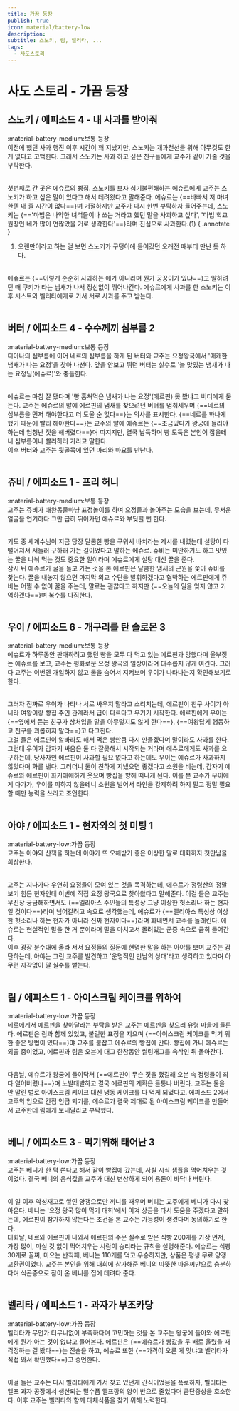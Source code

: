 ```yaml
---
title: 가끔 등장
publish: true
icon: material/battery-low
description:
subtitle: 스노키, 림, 벨리타, ...
tags:
  - 사도스토리
---
```


# 사도 스토리 - 가끔 등장

## 스노키 / 에피소드 4 - 내 사과를 받아줘
<span class="badge badge-version"><span class="badge-icon">:material-battery-medium:</span>보통 등장</span>
<br>
이전에 했던 사과 행진 이후 시간이 꽤 지났지만, 스노키는 개과천선을 위해 아무것도 한 게 없다고 고백한다. 그래서 스노키는 사과 하고 싶은 친구들에게 교주가 같이 가줄 것을 부탁한다.

<br>
첫번째로 간 곳은 에슈르의 빵집. 스노키를 보자 심기불편해하는 에슈르에게 교주는 스노키가 하고 싶은 말이 있다고 해서 데려왔다고 말해준다. 에슈르는 {==바빠서 저 마녀한텐 내 줄 시간이 없다==}며 거절하지만 교주가 다시 한번 부탁하자 들어주는데, 스노키는 {=='마법은 나약한 녀석들이나 쓰는 거라고 했던 말을 사과하고 싶다', '마법 학교 원장인 네가 많이 언짢았을 거로 생각한다'==}라며 진심으로 사과한다.(1)
{ .annotate }

1. 오랜만이라고 하는 걸 보면 스노키가 구덩이에 들어갔던 오래전 때부터 만난 듯 하다.

<br>
에슈르는 {==이렇게 순순히 사과하는 애가 아니라며 뭔가 꿍꿍이가 있냐==}고 말하려던 때 쿠키가 타는 냄새가 나서 정신없이 뛰어나간다.
에슈르에게 사과를 한 스노키는 이후 시스트와 벨리타에게로 가서 서로 사과를 주고 받는다.
<br>
<br>

## 버터 / 에피소드 4 - 수수께끼 심부름 2
<span class="badge badge-version"><span class="badge-icon">:material-battery-medium:</span>보통 등장</span>
<br>
디아나의 심부름에 이어 네르의 심부름을 하게 된 버터와 교주는 요정왕국에서 '매캐한 냄새가 나는 요정'을 찾아 나선다. 앞을 안보고 뛰던 버터는 실수로 '늘 맛있는 냄새가 나는 요정님(에슈르)'와 충돌힌다. 

<br>
에슈르는 마침 잘 됐다며 '빵 훔쳐먹은 냄새가 나는 요정'(에르핀) 못 봤냐고 버터에게 묻는다. 교주는 에슈르의 말에 에르핀의 냄새를 찾으려던 버터를 멈춰세우며 {==네르의 심부름을 먼저 해야한다고 더 도울 순 없다==}는 의사를 표시한다. {==네르를 화나게 했기 때문에 빨리 해야한다==}는 교주의 말에 에슈르는 {==조금있다가 왕궁에 들러야 하는데 엄청난 짓을 해버렸다==}며 따지지만, 결국 납득하며 빵 도둑은 본인이 잡을테니 심부름이나 빨리하러 가라고 말한다. 

<br>
이후 버터와 교주는 뒷골목에 있던 마리와 마요를 만난다.
<br>
<br>

## 쥬비 / 에피소드 1 - 프리 허니
<span class="badge badge-version"><span class="badge-icon">:material-battery-medium:</span>보통 등장</span>
<br>
교주는 쥬비가 애완동물마냥 표정놀이를 하며 요정들과 놀아주는 모습을 보는데, 무서운 얼굴을 연기하다 그만 급히 뛰어가던 에슈르와 부딪힐 뻔 한다. 

<br>
기도 중 세계수님이 지금 당장 달콤한 빵을 구워서 바치라는 계시를 내렸는데 설탕이 다 떨어져서 서둘러 구하러 가는 길이었다고 말하는 에슈르. 쥬비는 미안하기도 하고 맛있는 꿀을 나눠 먹는 것도 중요한 일이라며 에슈르에게 설탕 대신 꿀을 준다.

<br>
잠시 뒤 에슈르가 꿀을 들고 가는 것을 본 에르핀은 달콤한 냄새의 근원을 쫓아 쥬비를 찾는다. 꿀을 내놓지 않으면 마지막 외교 수단을 발휘하겠다고 협박하는 에르핀에게 쥬비는 어쩔 수 없이 꿀을 주는데, 말로는 괜찮다고 하지만 {==오늘의 일을 잊지 않고 기억하겠다==}며 복수를 다짐한다.
<br>
<br>

## 우이 / 에피소드 6 - 개구리를 탄 솔로몬 3
<span class="badge badge-version"><span class="badge-icon">:material-battery-medium:</span>보통 등장</span>
<br>
에슈르가 하루동안 판매하려고 했던 빵을 모두 다 먹고 있는 에르핀과 망했다며 울부짖는 에슈르를 보고, 교주는 평화로운 요정 왕국의 일상이라며 대수롭지 않게 여긴다. 그러다 교주는 이번엔 개입하지 않고 둘을 숨어서 지켜보며 우이가 나타나는지 확인해보기로 한다. 

<br>
그러자 진짜로 우이가 나타나 서로 싸우지 말라고 소리치는데, 에르핀이 친구 사이가 아니라 여왕이랑 빵집 주인 관계라서 급이 다르다고 우기기 시작한다. 에르핀에게 우이는 {==옆에서 듣는 친구가 상처입을 말을 아무렇지도 않게 한다==}, {==여왕답게 행동하고 친구를 괴롭히지 말라==}고 다그친다.

<br>
그걸 들은 에르핀이 알바라도 해서 먹은 빵만큼 다시 만들겠다며 말이라도 사과를 한다. 그런데 우이가 갑자기 싸움은 둘 다 잘못해서 시작되는 거라며 에슈르에게도 사과를 요구하는데, 당사자인 에르핀이 사과할 필요 없다고 하는데도 우이는 에슈르가 사과하지 않았다며 화를 낸다. 그러더니 둘이 친하게 지냈으면 좋겠다고 소원을 비는데, 갑자기 에슈르와 에르핀이 화기애애하게 웃으며 빵집을 향해 떠나게 된다. 이를 본 교주가 우이에게 다가가, 우이를 피하지 않을테니 소원을 빌어서 타인을 강제하려 하지 말고 정말 필요할 때만 능력을 쓰라고 조언한다.
<br>
<br>

## 아야 / 에피소드 1 - 현자와의 첫 미팅 1
<span class="badge badge-version"><span class="badge-icon">:material-battery-low:</span>가끔 등장</span>
<br>
교주는 아야와 산책을 하는데 아야가 또 오해받기 좋은 이상한 말로 대화하자 첫만남을 회상한다. 

<br>
교주는 지나가다 우연히 요정들이 모여 있는 것을 목격하는데, 에슈르가 정령산의 정말 보기 힘든 현자인데 이번에 직접 요정 왕국으로 찾아왔다고 말해준다. 이걸 들은 교주는 무진장 궁금해하면서도 {==엘리아스 주민들의 특성상 그냥 이상한 헛소리나 하는 현자일 것이다==}라며 넘어갈려고 속으로 생각했는데, 에슈르가 {==엘리아스 특성상 이상한 헛소리나 하는 현자가 아니라 진짜 현자이다==}라며 화내면서 교주를 놀래킨다. 에슈르는 현실적인 말을 한 거 뿐이라며 말을 마치고서 몰려있는 군중 속으로 급히 들어간다. 

<br>
이후 광장 분수대에 올라 서서 요정들의 질문에 현명한 말을 하는 아야를 보며 교주는 감탄하는데, 아야는 그런 교주를 발견하고 '운명적인 만남의 상대'라고 생각하고 있다며 아무런 자각없이 말 실수를 뱉는다.
<br>
<br>

## 림 / 에피소드 1 - 아이스크림 케이크를 위하여
<span class="badge badge-version"><span class="badge-icon">:material-battery-low:</span>가끔 등장</span>
<br>
네르에게서 에르핀을 찾아달라는 부탁을 받은 교주는 에르핀을 찾으러 유령 마을에 들른다. 에르핀은 림과 함께 있었고, 불길한 표정을 지으며 {==아이스크림 케이크를 먹기 위한 좋은 방법이 있다==}먀 교주를 붙잡고 에슈르의 빵집에 간다. 빵집에 가니 에슈르는 외출 중이었고, 에르핀과 림은 오븐에 대고 한참동안 썰렁개그를 속삭인 뒤 돌아간다. 

<br>
다음날, 에슈르가 왕궁에 들이닥쳐 {==에르핀이 무슨 짓을 했길래 오븐 속 정령들이 죄다 얼어버렸냐==}며 노발대발하고 결국 에르핀의 계획은 들통나 버린다. 교주는 둘을 안 말린 벌로 아이스크림 케이크 대신 냉동 케이크를 다 먹게 되었다고. 에피소드 2에서 교주의 입으로 간접 언급 되기를, 에슈르가 결국 제대로 된 아이스크림 케이크를 만들어서 교주한테 림에게 보내달라고 부탁했다.
<br>
<br>

## 베니 / 에피소드 3 - 먹기위해 태어난 3
<span class="badge badge-version"><span class="badge-icon">:material-battery-low:</span>가끔 등장</span>
<br>
교주는 베니가 한 턱 쏜다고 해서 같이 빵집에 갔는데, 사실 시식 샘플을 먹어치우는 것이었다. 결국 베니의 음식값을 교주가 대신 변상하게 되어 용돈이 바닥나 버린다. 

<br>
이 일 이후 악성재고로 쌓인 양갱으로만 끼니를 때우며 버티는 교주에게 베니가 다시 찾아온다. 베니는 '요정 왕국 많이 먹기 대회'에서 이겨 상금을 타서 도움을 주겠다고 말하는데, 에르핀이 참가하지 않는다는 조건을 본 교주는 가능성이 생겼다며 동의하기로 한다.

<br>
대회날, 네르와 에르핀이 나와서 에르핀의 주문 실수로 받은 식빵 200개를 가장 먼저, 가장 많이, 마실 것 없이 먹어치우는 사람이 승리라는 규칙을 설명해준다. 에슈르는 식빵 30개로 꼴찌, 마요는 반칙패, 베니는 110개를 먹고 우승하지만, 상품은 평생 무료 양갱 교환권이었다. 교주는 본인을 위해 대회에 참가해준 베니의 따뜻한 마음씨만으로 충분하다며 식곤증으로 잠이 온 베니를 집에 데려다 준다.
<br>
<br>

## 벨리타 / 에피소드 1 - 과자가 부조카당
<span class="badge badge-version"><span class="badge-icon">:material-battery-low:</span>가끔 등장</span>
<br>
벨리타가 무언가 터무니없이 부족하다며 고민하는 것을 본 교주는 왕궁에 돌아와 에르핀에게 뭔가 아는 것이 없냐고 물어본다. 에르핀은 {==에슈르가 빵값을 두 배로 올렸을 때 걱정하는 걸 봤다==}는 진술을 하고, 에슈르 또한 {==가격이 오른 게 맞냐고 벨리타가 직접 와서 확인했다==}고 증언한다. 

<br>
이걸 들은 교주는 다시 벨리타에게 가서 찾고 있던게 간식이었음을 폭로하자, 벨리타는 엘프 과자 공장에서 생산되는 밀수품 엘프깡의 양이 반으로 줄었다며 금단증상을 호소한다. 이후 교주는 벨리타와 함께 대체식품을 찾기 위해 노력한다.
<br>
<br>